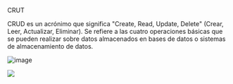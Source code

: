 <p>CRUT<p>

CRUD es un acrónimo que significa "Create, Read, Update, Delete" (Crear, Leer, Actualizar, Eliminar). Se refiere a las cuatro operaciones básicas que se pueden realizar sobre datos almacenados en bases de datos o sistemas de almacenamiento de datos.


![image](https://github.com/user-attachments/assets/e427a78f-8aaa-4e9a-a149-162aaffa8b1c)

<img src="https://user-images.githubusercontent.com/73097560/115834477-dbab4500-a447-11eb-908a-139a6edaec5c.gif">
